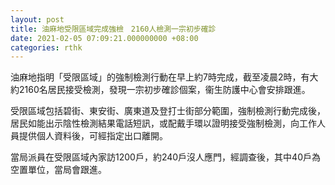```yaml
---
layout: post
title: 油麻地受限區域完成強檢　2160人檢測一宗初步確診
date: 2021-02-05 07:09:21.000000000 +08:00
categories: rthk
---
```


油麻地指明「受限區域」的強制檢測行動在早上約7時完成，截至凌晨2時，有大約2160名居民接受檢測，發現一宗初步確診個案，衞生防護中心會安排跟進。

受限區域包括碧街、東安街、廣東道及登打士街部分範圍，強制檢測行動完成後，居民如能出示陰性檢測結果電話短訊，或配戴手環以證明接受強制檢測，向工作人員提供個人資料後，可經指定出口離開。
 
當局派員在受限區域內家訪1200戶，約240戶沒人應門，經調查後，其中40戶為空置單位，當局會跟進。
